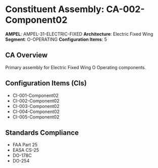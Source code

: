 # Constituent Assembly: CA-002-Component02

**AMPEL**: AMPEL-31-ELECTRIC-FIXED
**Architecture**: Electric Fixed Wing
**Segment**: O-OPERATING
**Configuration Items**: 5

## CA Overview
Primary assembly for Electric Fixed Wing O Operating components.

## Configuration Items (CIs)
- CI-001-Component02
- CI-002-Component02
- CI-003-Component02
- CI-004-Component02
- CI-005-Component02

## Standards Compliance
- FAA Part 25
- EASA CS-25
- DO-178C
- DO-254
